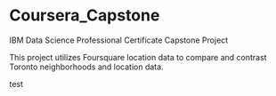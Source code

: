 # Coursera_Capstone
IBM Data Science Professional Certificate Capstone Project

This project utilizes Foursquare location data to compare and contrast Toronto neighborhoods and location data.


test
